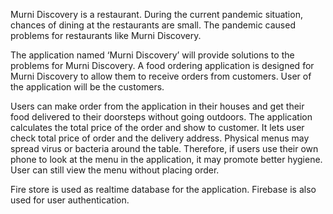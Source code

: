Murni Discovery is a restaurant. During the current pandemic situation, chances of dining at the restaurants are small. The pandemic caused problems for restaurants like Murni Discovery.

The application named ‘Murni Discovery’ will provide solutions to the problems for Murni Discovery. A food ordering application is designed for Murni Discovery to allow them to receive orders from customers. User of the application will be the customers.

Users can make order from the application in their houses and get their food delivered to their doorsteps without going outdoors. The application calculates the total price of the order and show to customer. It lets user check total price of order and the delivery address. Physical menus may spread virus or bacteria around the table. Therefore, if users use their own phone to look at the menu in the application, it may promote better hygiene. User can still view the menu without placing order.

Fire store is used as realtime database for the application. Firebase is also used for user authentication.
